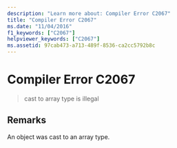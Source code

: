 ```yaml
---
description: "Learn more about: Compiler Error C2067"
title: "Compiler Error C2067"
ms.date: "11/04/2016"
f1_keywords: ["C2067"]
helpviewer_keywords: ["C2067"]
ms.assetid: 97cab473-a713-489f-8536-ca2cc5792b8c
---
```

# Compiler Error C2067

> cast to array type is illegal

## Remarks

An object was cast to an array type.
